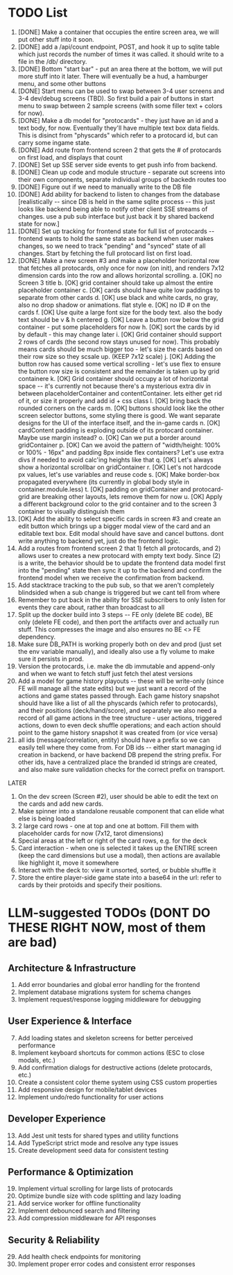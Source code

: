 # TODO List

1. [DONE] Make a container that occupies the entire screen area, we will put other stuff into it soon.
2. [DONE] add a /api/count endpoint, POST, and hook it up to sqlite table which just records the number of times it was called. it should write to a file in the /db/ directory.
3. [DONE] Bottom "start bar" - put an area there at the bottom, we will put more stuff into it later. There will eventually be a hud, a hamburger menu, and some other buttons
4. [DONE] Start menu can be used to swap between 3-4 user screens and 3-4 dev/debug screens (TBD). So first build a pair of buttons in start menu to swap between 2 sample screens (with some filler text + colors for now).
5. [DONE] Make a db model for "protocards" - they just have an id and a text body, for now. Eventually they'll have multiple text box data fields. This is disinct from "physcards" which refer to a protocard id, but can carry some ingame state.
6. [DONE] Add route from frontend screen 2 that gets the # of protocards on first load, and displays that count
7. [DONE] Set up SSE server side events to get push info from backend.
8. [DONE] Clean up code and module structure - separate out screens into their own components, separate individual groups of backedn routes too
9. [DONE] Figure out if we need to manually write to the DB file
10. [DONE] Add ability for backend to listen to changes from the database [realistically -- since DB is held in the same sqlite process -- this just looks like backend being able to notify other client SSE streams of changes. use a pub sub interface but just back it by shared backend state for now.]
11. [DONE] Set up tracking for frontend state for full list of protocards -- frontend wants to hold the same state as backend when user makes changes, so we need to track "pending" and "synced" state of all changes. Start by fetching the full protocard list on first load.
12. [DONE] Make a new screen #3 and make a placeholder horizontal row that fetches all protocards, only once for now (on init), and renders 7x12 dimension cards into the row and allows horizontal scrolling.
  a. [OK] no Screen 3 title
  b. [OK] grid container should take up almost the entire placeholder container
  c. [OK] cards should have quite low paddings to separate from other cards
  d. [OK] use black and white cards, no gray, also no drop shadow or animations. flat style
  e. [OK] no ID # on the cards
  f. [OK] Use quite a large font size for the body text. also the body text should be v & h centered
  g. [OK] Leave a button row below the grid container - put some placeholders for now
  h. [OK] sort the cards by id by default - this may change later
  i. [OK] Grid container should support 2 rows of cards (the second row stays unused for now). This probably means cards should be much bigger too - let's size the cards based on their row size so they scsale up. (KEEP 7x12 scale)
  j. [OK] Adding the button row has caused some vertical scrolling - let's use flex to ensure the button row size is consistent and the remainder is taken up by grid containere
  k. [OK] Grid container should occupy a lot of horizontal space -- it's currently not because there's a mysterious extra div in between placeholderContainer and contentContainer. lets either get rid of it, or size it properly and add id + css class
  l. [OK] bring back the rounded corners on the cards
  m. [OK] buttons should look like the other screen selector buttons, some styling there is good. We want separate designs for the UI of the interface itself, and the in-game cards
  n. [OK] cardContent padding is exploding outside of its protocard container. Maybe use margin instead?
  o. [OK] Can we put a border around gridContainer
  p. [OK] Can we avoid the pattern of "width/height: 100% or 100% - 16px" and padding 8px inside flex containers? Let's use extra divs if needed to avoid calc'ing heights like that
  q. [OK] Let's always show a horizontal scrollbar on gridContainer
  r. [OK] Let's not hardcode px values, let's use variables and reuse code
  s. [OK] Make border-box propagated everywhere (its currently in global body style in container.module.less)
  t. [OK] padding on gridContainer and protocard-grid are breaking other layouts, lets remove them for now
  u. [OK] Apply a different background color to the grid container and to the screen 3 container to visually distinguish them
13. [OK] Add the ability to select specific cards in screen #3 and create an edit button which brings up a bigger modal view of the card and an editable text box. Edit modal should have save and cancel buttons. dont write anything to backend yet, just do the frontend logic.
14. Add a routes from frontend screen 2 that 1) fetch all protocards, and 2) allows user to creates a new protocard with empty text body. Since (2) is a write, the behavior should be to update the frontend data model first into the "pending" state then sync it up to the backend and confirm the frontend model when we receive the confirmation from backend.
15. Add stacktrace tracking to the pub sub, so that we aren't completely blindsided when a sub change is triggered but we cant tell from where
16. Remember to put back in the ability for SSE subscribers to only listen for events they care about, rather than broadcast to all
17. Split up the docker build into 3 steps -- FE only (delete BE code), BE only (delete FE code), and then port the artifacts over and actually run stuff. This compresses the image and also ensures no BE <> FE dependency.
18. Make sure DB_PATH is working properly both on dev and prod (just set the env variable manually), and ideally also use a fly volume to make sure it persists in prod.
19. Version the protocards, i.e. make the db immutable and append-only and when we want to fetch stuff just fetch thel atest versions
20. Add a model for game history playouts -- these will be write-only (since FE will manage all the state edits) but we just want a record of the actions and game states passed through. Each game history snapshot should have like a list of all the physcards (which refer to protocards), and their positions (deck/hand/score), and separately we also need a record of all game actions in the tree structure - user actions, triggered actions, down to even deck shuffle operations; and each action should point to the game history snapshot it was created from (or vice versa)
19. all ids (message/correlation, entity) should have a prefix so we can easily tell where they come from. For DB ids -- either start managing id creation in backend, or have backend DB prepend the string prefix. For other ids, have a centralized place the branded id strings are created, and also make sure validation checks for the correct prefix on transport.

LATER

1. On the dev screen (Screen #2), user should be able to edit the text on the cards and add new cards.
2. Make spinner into a standalone reusable component that can elide what else is being loaded
3. 2 large card rows - one at top and one at bottom. Fill them with placeholder cards for now (7x12, tarot dimensions)
4. Special areas at the left or right of the card rows, e.g. for the deck
5. Card interaction - when one is selected it takes up the ENTIRE screen (keep the card dimensions but use a modal), then actions are available like highlight it, move it somewhere
6. Interact with the deck to: view it unsorted, sorted, or bubble shuffle it
7. Store the entire player-side game state into a base64 in the url: refer to cards by their protoids and specify their positions.

# LLM-suggested TODOs (DONT DO THESE RIGHT NOW, most of them are bad)

## Architecture & Infrastructure

1. Add error boundaries and global error handling for the frontend
2. Implement database migrations system for schema changes
3. Implement request/response logging middleware for debugging

## User Experience & Interface

7. Add loading states and skeleton screens for better perceived performance
8. Implement keyboard shortcuts for common actions (ESC to close modals, etc.)
9. Add confirmation dialogs for destructive actions (delete protocards, etc.)
10. Create a consistent color theme system using CSS custom properties
11. Add responsive design for mobile/tablet devices
12. Implement undo/redo functionality for user actions

## Developer Experience

13. Add Jest unit tests for shared types and utility functions
14. Add TypeScript strict mode and resolve any type issues
15. Create development seed data for consistent testing

## Performance & Optimization

19. Implement virtual scrolling for large lists of protocards
20. Optimize bundle size with code splitting and lazy loading
21. Add service worker for offline functionality
22. Implement debounced search and filtering
23. Add compression middleware for API responses

## Security & Reliability

29. Add health check endpoints for monitoring
30. Implement proper error codes and consistent error responses

